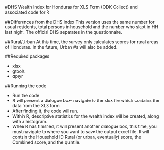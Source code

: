 #DHS Wealth Index for Honduras for XLS Form (ODK Collect) and associated code for R

##Differences from the DHS index
This version uses the same number for usual residents, total persons in household and the number who slept in HH last night. The official DHS separates in the questionnaire.

##Rural/Urban
At this time, the survey only calculates scores for rural areas of Honduras. In the future, Urban #s will also be added.

##Required packages
* xlsx
* gtools
* dplyr

##Running the code
* Run the code
* R will present a dialogue box- navigate to the xlsx file which contains the data from the XLS form
* After finding it, the code will run.
* Within R, descriptive statistics for the wealth index will be created, along with a histogram.
* When R has finished, it will present another dialogue box, this time, you must navigate to where you want to save the output excel file. It will contain the Household ID Rural (or urban, eventually) score, the Combined score, and the quintile.
